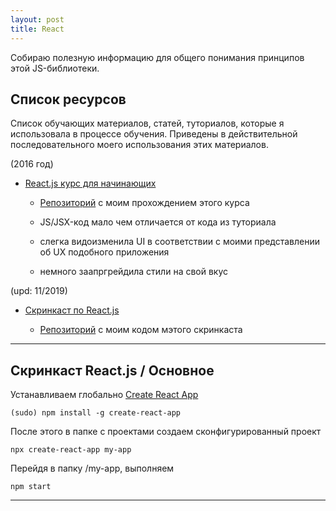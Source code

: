```yaml
---
layout: post
title: React
---
```


Собираю полезную информацию для общего понимания принципов этой JS-библиотеки.

<h2 class="post__small-heading">Список ресурсов</h2>

Список обучающих материалов, статей, туториалов, которые я использовала в процессе обучения.
Приведены в действительной последовательного моего использования этих материалов.

(2016 год)

* [React.js курс для начинающих](https://www.gitbook.com/book/maxfarseer/react-course-ru)

    + [Репозиторий](https://github.com/EkaterinaSava/react-course-ru__practice) с моим прохождением этого курса

    + JS/JSX-код мало чем отличается от кода из туториала

    + слегка видоизменила UI в соответствии с моими представлении об UX подобного приложения

    + немного заапргрейдила стили на свой вкус

(upd: 11/2019)

* [Скринкаст по React.js](https://learn.javascript.ru/screencast/react)

    + [Репозиторий](https://github.com/EkaterinaSava/react__screencast) с моим кодом мэтого скринкаста

---

<h2 class="post__small-heading">Скринкаст React.js / Основное</h2>

Устанавливаем глобально [Create React App](https://create-react-app.dev/)
```
(sudo) npm install -g create-react-app
```

После этого в папке с проектами создаем сконфигурированный проект
```
npx create-react-app my-app
```

Перейдя в папку /my-app, выполняем
```
npm start
```

---

<!-- 11/01/2017 -->
